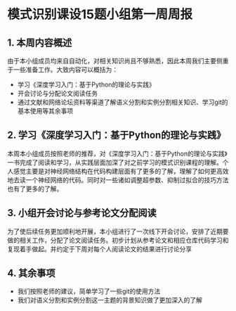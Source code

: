 # 模式识别课设15题小组第一周周报
## 1. 本周内容概述
由于本小组成员均来自自动化，对相关知识尚且不够熟悉，因此本周我们主要侧重于一些准备工作。大致内容可以概括为：
- 学习《深度学习入门：基于Python的理论与实践》
- 开会讨论与分配论文阅读任务
- 通过文献和网络论坛资料等渠道了解语义分割和实例分割相关知识、学习git的基本使用等其余事项
## 2. 学习《深度学习入门：基于Python的理论与实践》
本周本小组成员按照老师的推荐，对《深度学习入门：基于Python的理论与实践》一书完成了阅读和学习，从实践层面加深了对之前学习的模式识别课程的理解。个人感觉主要是对神经网络结构在代码构建层面有了更多的了解，理解了如何更高效地去读一个神经网络的代码。同时对一些诸如调整超参数、抑制过拟合的技巧方法也有了更多的了解。
## 3. 小组开会讨论与参考论文分配阅读
为了使后续任务更加顺利地开展，本小组进行了一次线下开会讨论，安排了近期要做的相关工作，分配了论文阅读任务。初步计划从参考论文和相应仓库代码学习和复现着手做起。并约定于下周对每个人阅读论文的结果进行讨论分享
## 4. 其余事项
- 我们按照老师的建议，简单学习了一些git的使用方法
- 我们对语义分割和实例分割这一主题的背景知识做了更加深入的了解


